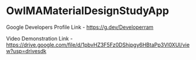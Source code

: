 # OwlMAMaterialDesignStudyApp

Google Developers Profile Link - https://g.dev/Developerram

Video Demonstration Link - https://drive.google.com/file/d/1pbvHZ3F5Fz0DShjpgy6HBtaPp3Vl0XUI/view?usp=drivesdk
